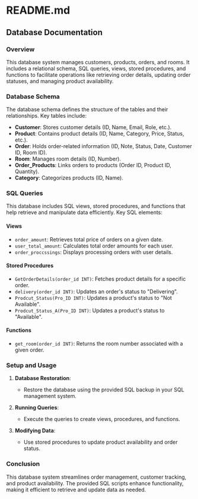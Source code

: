 # README.md

## Database Documentation

### Overview

This database system manages customers, products, orders, and rooms. It includes a relational schema, SQL queries, views, stored procedures, and functions to facilitate operations like retrieving order details, updating order statuses, and managing product availability.

### Database Schema

The database schema defines the structure of the tables and their relationships. Key tables include:

- **Customer**: Stores customer details (ID, Name, Email, Role, etc.).
- **Product**: Contains product details (ID, Name, Category, Price, Status, etc.).
- **Order**: Holds order-related information (ID, Note, Status, Date, Customer ID, Room ID).
- **Room**: Manages room details (ID, Number).
- **Order\_Products**: Links orders to products (Order ID, Product ID, Quantity).
- **Category**: Categorizes products (ID, Name).

### SQL Queries

This database includes SQL views, stored procedures, and functions that help retrieve and manipulate data efficiently. Key SQL elements:

#### **Views**

- `order_amount`: Retrieves total price of orders on a given date.
- `user_total_amount`: Calculates total order amounts for each user.
- `order_proccssings`: Displays processing orders with user details.

#### **Stored Procedures**

- `GetOrderDetails(order_id INT)`: Fetches product details for a specific order.
- `delivery(order_id INT)`: Updates an order's status to "Delivering".
- `Prodcut_Status(Pro_ID INT)`: Updates a product's status to "Not Available".
- `Prodcut_Status_A(Pro_ID INT)`: Updates a product's status to "Available".

#### **Functions**

- `get_room(order_id INT)`: Returns the room number associated with a given order.

### Setup and Usage

1. **Database Restoration**:

   - Restore the database using the provided SQL backup in your SQL management system.

2. **Running Queries**:

   - Execute the queries to create views, procedures, and functions.

3. **Modifying Data**:

   - Use stored procedures to update product availability and order status.

### Conclusion

This database system streamlines order management, customer tracking, and product availability. The provided SQL scripts enhance functionality, making it efficient to retrieve and update data as needed.

